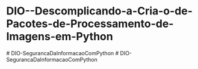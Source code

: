 # DIO--Descomplicando-a-Cria-o-de-Pacotes-de-Processamento-de-Imagens-em-Python
#   D I O - S e g u r a n c a D a I n f o r m a c a o C o m P y t h o n  
 #   D I O - S e g u r a n c a D a I n f o r m a c a o C o m P y t h o n  
 